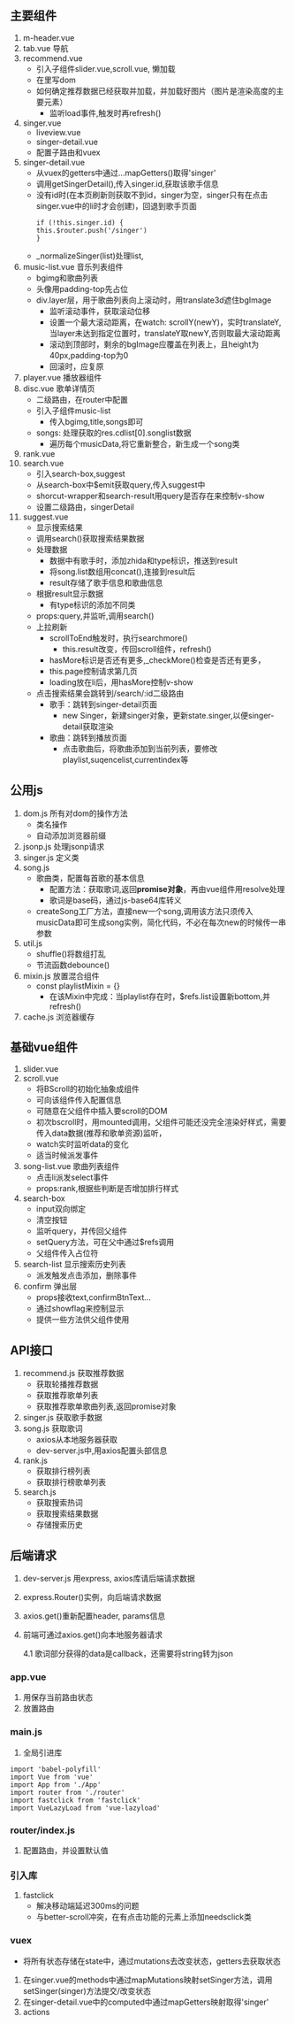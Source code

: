 ## 主要组件
1. m-header.vue
2. tab.vue 导航
3. recommend.vue
	- 引入子组件slider.vue,scroll.vue, 懒加载
	- 在<slider>里写dom
	- 如何确定推荐数据已经获取并加载，并加载好图片（图片是渲染高度的主要元素）
		- 监听<img>load事件,触发时再refresh()
4. singer.vue
	- liveview.vue
	- singer-detail.vue
	- 配置子路由和vuex
5. singer-detail.vue
	- 从vuex的getters中通过...mapGetters()取得'singer'
	- 调用getSingerDetail(),传入singer.id,获取该歌手信息
	- 没有id时(在本页刷新则获取不到id，singer为空，singer只有在点击singer.vue中的li时才会创建)，回退到歌手页面
		```
	  if (!this.singer.id) {
	    this.$router.push('/singer')
	  }
		```	
	- _normalizeSinger(list)处理list,
6. music-list.vue 音乐列表组件
	- bgimg和歌曲列表
	- 头像用padding-top先占位
	- div.layer层，用于歌曲列表向上滚动时，用translate3d遮住bgImage
		- 监听滚动事件，获取滚动位移
		- 设置一个最大滚动距离，在watch: scrollY(newY)，实时translateY,当layer未达到指定位置时，translateY取newY,否则取最大滚动距离
		- 滚动到顶部时，剩余的bgImage应覆盖在列表上，且height为40px,padding-top为0
		- 回滚时，应复原
7. player.vue 播放器组件
8. disc.vue 歌单详情页 
	- 二级路由，在router中配置
	- 引入子组件music-list
		- 传入bgimg,title,songs即可
	- songs: 处理获取的res.cdlist[0].songlist数据
		- 遍历每个musicData,将它重新整合，新生成一个song类
9. rank.vue
10. search.vue
	- 引入search-box,suggest
	- 从search-box中$emit获取query,传入suggest中
	- shorcut-wrapper和search-result用query是否存在来控制v-show
	- 设置二级路由，singerDetail
11. suggest.vue
	- 显示搜索结果
	- 调用search()获取搜索结果数据
	- 处理数据
		- 数据中有歌手时，添加zhida和type标识，推送到result
		- 将song.list数组用concat(),连接到result后
		- result存储了歌手信息和歌曲信息
	- 根据result显示数据
		- 有type标识的添加不同类
	- props:query,并监听,调用search()
	- 上拉刷新
		- scrollToEnd触发时，执行searchmore()
			- this.result改变，传回scroll组件，refresh()
		- hasMore标识是否还有更多,_checkMore()检查是否还有更多，
		- this.page控制请求第几页
		- loading放在li后，用hasMore控制v-show
	- 点击搜索结果会跳转到/search/:id二级路由
		- 歌手：跳转到singer-detail页面
			- new Singer，新建singer对象，更新state.singer,以便singer-detail获取渲染
		- 歌曲：跳转到播放页面
			- 点击歌曲后，将歌曲添加到当前列表，要修改playlist,suqencelist,currentindex等

## 公用js
1. dom.js 所有对dom的操作方法
	- 类名操作
	- 自动添加浏览器前缀
2. jsonp.js 处理jsonp请求
3. singer.js 定义类
4. song.js
	- 歌曲类，配置每首歌的基本信息
		- 配置方法：获取歌词,返回**promise对象**，再由vue组件用resolve处理
		- 歌词是base码，通过js-base64库转义
	- createSong工厂方法，直接new一个song,调用该方法只须传入musicData即可生成song实例，简化代码，不必在每次new的时候传一串参数
5. util.js
	- shuffle()将数组打乱
	- 节流函数debounce()
6. mixin.js 放置混合组件
	- const playlistMixin = {}
		- 在该Mixin中完成：当playlist存在时，$refs.list设置新bottom,并refresh()
7. cache.js 浏览器缓存

## 基础vue组件
1. slider.vue
2. scroll.vue
	- 将BScroll的初始化抽象成组件
	- 可向该组件传入配置信息
	- <slot>可随意在父组件中插入要scroll的DOM
	- 初次bscroll时，用mounted调用，父组件可能还没完全渲染好样式，需要传入data数据(推荐和歌单资源)监听，
	- watch实时监听data的变化
	- 适当时候派发事件
3. song-list.vue  歌曲列表组件
	- 点击li派发select事件
	- props:rank,根据些判断是否增加排行样式
4. search-box
	- input双向绑定
	- 清空按钮
	- 监听query，并传回父组件
	- setQuery方法，可在父中通过$refs调用
	- 父组件传入占位符
5. search-list 显示搜索历史列表
	- 派发触发点击添加，删除事件
6. confirm 弹出层
	- props接收text,confirmBtnText...
	- 通过showflag来控制显示
	- 提供一些方法供父组件使用

## API接口
1. recommend.js 获取推荐数据
	- 获取轮播推荐数据
	- 获取推荐歌单列表
	- 获取推荐歌单歌曲列表,返回promise对象
2. singer.js 获取歌手数据
3. song.js  获取歌词
	- axios从本地服务器获取
	- dev-server.js中,用axios配置头部信息
4. rank.js 
	- 获取排行榜列表
	- 获取排行榜歌单列表
5. search.js
	- 获取搜索热词
	- 获取搜索结果数据
	- 存储搜索历史

## 后端请求
1. dev-server.js 用express, axios库请后端请求数据
2. express.Router()实例，向后端请求数据
3. axios.get()重新配置header, params信息
4. 前端可通过axios.get()向本地服务器请求

	4.1 歌词部分获得的data是callback，还需要将string转为json

### app.vue
1. 用<keep-alive>保存当前路由状态
2. 放置路由

### main.js
1. 全局引进库
```
import 'babel-polyfill'
import Vue from 'vue'
import App from './App'
import router from './router'
import fastclick from 'fastclick'
import VueLazyLoad from 'vue-lazyload'
```

### router/index.js
1. 配置路由，并设置默认值

### 引入库
1. fastclick
	- 解决移动端延迟300ms的问题
	- 与better-scroll冲突，在有点击功能的元素上添加needsclick类

### vuex
- 将所有状态存储在state中，通过mutations去改变状态，getters去获取状态
1. 在singer.vue的methods中通过mapMutations映射setSinger方法，调用setSinger(singer)方法提交/改变状态
2. 在singer-detail.vue中的computed中通过mapGetters映射取得'singer'
3. actions
